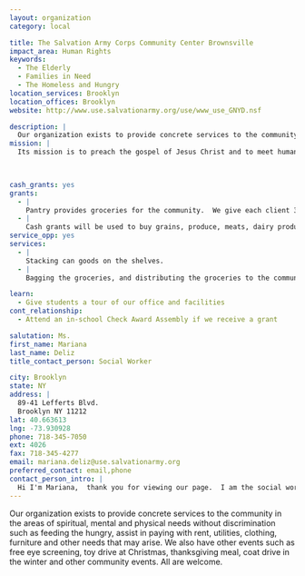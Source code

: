 ```yaml
---
layout: organization
category: local

title: The Salvation Army Corps Community Center Brownsville
impact_area: Human Rights
keywords: 
  - The Elderly
  - Families in Need
  - The Homeless and Hungry
location_services: Brooklyn
location_offices: Brooklyn
website: http://www.use.salvationarmy.org/use/www_use_GNYD.nsf

description: |
  Our organization exists to provide concrete services to the community in the areas of spiritual, mental and physical needs without discrimination such as feeding the hungry, assist in paying with rent, utilities, clothing, furniture and other needs that may arise.  We also have other events such as free eye screening, toy drive at Christmas, thanksgiving meal, coat drive in the winter and other community events.  All are welcome.
mission: |
  Its mission is to preach the gospel of Jesus Christ and to meet human needs in His name without discrimination.

  

cash_grants: yes
grants: 
  - |
    Pantry provides groceries for the community.  We give each client 3 to 4 bags of groceries.  In total the bags are cost about - $80.00 - we are grateful for your support in any amount.  Thank you.
  - |
    Cash grants will be used to buy grains, produce, meats, dairy products, and legumes. Hurricane Sandy victims were assisted with food, clothing, and furniture, and we will continue to help clients during this difficult trial.  
service_opp: yes
services: 
  - |
    Stacking can goods on the shelves.
  - |
    Bagging the groceries, and distributing the groceries to the community.

learn: 
  - Give students a tour of our office and facilities
cont_relationship: 
  - Attend an in-school Check Award Assembly if we receive a grant

salutation: Ms.
first_name: Mariana
last_name: Deliz
title_contact_person: Social Worker

city: Brooklyn
state: NY
address: |
  89-41 Lefferts Blvd.     
  Brooklyn NY 11212
lat: 40.663613
lng: -73.930928
phone: 718-345-7050
ext: 4026
fax: 718-345-4277
email: mariana.deliz@use.salvationarmy.org
preferred_contact: email,phone
contact_person_intro: |
  Hi I'm Mariana,  thank you for viewing our page.  I am the social worker for The Salvation Army in Brownsville for 9 years.   I help people with food, help them pay their rent, furniture, and utilities, give clothes and toys.  Once before we worked with a school who was collecting pennies to help out the community with groceries.  When the people in the community received the canned goods and fresh frozen meat, and were told that it came from children, they were very happy and had a "Kool Aide" smile on their faces.   That day was "the BOMB" for them.  We hope you decide to work with us in feeding the community again.
---
```

Our organization exists to provide concrete services to the community in the areas of spiritual, mental and physical needs without discrimination such as feeding the hungry, assist in paying with rent, utilities, clothing, furniture and other needs that may arise.  We also have other events such as free eye screening, toy drive at Christmas, thanksgiving meal, coat drive in the winter and other community events.  All are welcome.